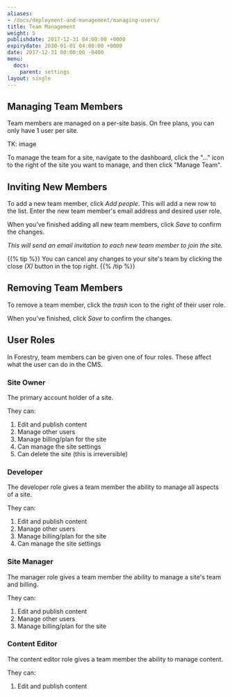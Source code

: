 ```yaml
---
aliases:
- /docs/deployment-and-management/managing-users/
title: Team Management
weight: 5
publishdate: 2017-12-31 04:00:00 +0000
expirydate: 2030-01-01 04:00:00 +0000
date: 2017-12-31 00:00:00 -0400
menu:
  docs:
    parent: settings
layout: single
---
```

## Managing Team Members
Team members are managed on a per-site basis. On free plans, you can only have 1 user per site.

TK: image

To manage the team for a site, navigate to the dashboard, click the "..." icon to the right of the site you want to manage, and then click "Manage Team".

## Inviting New Members
To add a new team member, click *Add people*. This will add a new row to the list. Enter the new team member's email address and desired user role.

When you've finished adding all new team members, click *Save* to confirm the changes.

*This will send an email invitation to each new team member to join the site.*

{{% tip %}}
You can cancel any changes to your site's team by clicking the close *(X)* button in the top right.
{{% /tip %}}

## Removing Team Members
To remove a team member, click the *trash* icon to the right of their user role.

When you've finished, click *Save* to confirm the changes.

## User Roles
In Forestry, team members can be given one of four roles. These affect what the user can do in the CMS.

### Site Owner
The primary account holder of a site.

They can:

1. Edit and publish content
2. Manage other users
3. Manage billing/plan for the site
4. Can manage the site settings
5. Can delete the site (this is irreversible)

### Developer
The developer role gives a team member the ability to manage all aspects of a site.

They can:

1. Edit and publish content
2. Manage other users
3. Manage billing/plan for the site
4. Can manage the site settings

### Site Manager
The manager role gives a team member the ability to manage a site's team and billing.

They can:

1. Edit and publish content
2. Manage other users
3. Manage billing/plan for the site

### Content Editor
The content editor role gives a team member the ability to manage content.

They can:

1. Edit and publish content

[1]:	https://app.forestry.io/dashboard